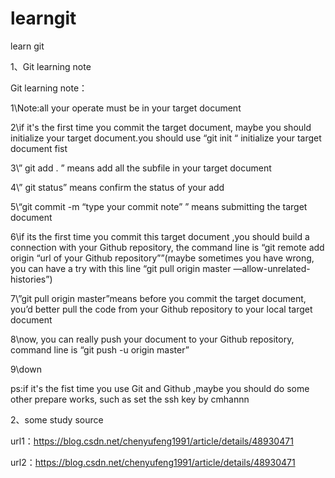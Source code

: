 # learngit
learn git

1、Git learning note

Git learning note：

1\Note:all your operate must be in your target document

2\if it's the first time you commit the  target document, maybe you should initialize your target document.you should use  “git init “ initialize your target document fist

3\” git add . ” means add all the subfile  in your target document

4\” git status” means confirm the status of your add

5\“git commit -m “type your commit note” ” means submitting the target document

6\if its the first time you commit this target document ,you should build a connection with your Github repository, the command line is “git remote add origin “url of your Github repository””(maybe sometimes you have wrong, you can have a try with this line “git pull origin master —allow-unrelated-histories”)

7\”git pull origin master”means before you commit the target document, you’d  better pull the code from your Github repository to your local target document

8\now, you can really push your document to your Github repository, command line is “git push -u origin master”

9\down

ps:if it's the fist time you use Git and Github ,maybe you should do some other prepare works, such as set the ssh key
by cmhannn

2、some study source

url1：https://blog.csdn.net/chenyufeng1991/article/details/48930471

url2：https://blog.csdn.net/chenyufeng1991/article/details/48930471
